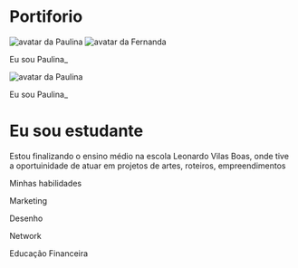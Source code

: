 # Portiforio
<!DOCTYPE html>
<html lang="pt-br">
  <head>
    <meta charset="UTF-8" />
    <meta name="viewport" content="width=device-width, initial-scale=1.0" />
    <link rel="stylesheet" href="style.css" />
    <title>Meu portfólio</title>
  </head>
  <body></body>
</html>
<body>
  <img src="img/avatar-perfil.png" alt="avatar da Paulina" srcset="" />
</body>
<body>
  <img src="img/avatar-perfil.png" alt="avatar da Fernanda" srcset="" />
  <p>Eu sou Paulina_</p>
</body>
<body>
  <img src="img/avatar-perfil.png" alt="avatar da Paulina" srcset="" />
  <p>Eu sou Paulina_</p>
  <h1>Eu sou estudante</h1>
  <p>
    Estou finalizando o ensino médio na escola Leonardo Vilas Boas,
      onde tive a oportuinidade de atuar em projetos de artes, roteiros, empreendimentos
<body>
  <!-- código omitido -->
  <p>Minhas habilidades</p>
  <p>Marketing</p>
  <p>Desenho</p>
  <p>Network</p>
  <p>Educação Financeira</p>
  </div>
</body>
<header class="container">
    <!-- código omitido -->
  </header>


  <script
    src="https://cdn.jsdelivr.net/npm/bootstrap@5.3.3/dist/js/bootstrap.bundle.min.js"
    integrity="sha384-YvpcrYf0tY3lHB60NNkmXc5s9fDVZLESaAA55NDzOxhy9GkcIdslK1eN7N6jIeHz"
    crossorigin="anonymous"
  ></script>
</body>

